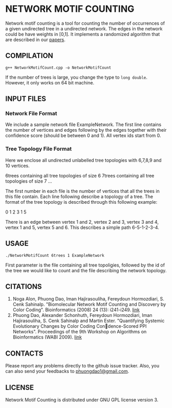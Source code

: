 # NETWORK MOTIF COUNTING

Network motif counting is a tool for counting the number of occurrences of a given undirected tree in a undirected network. The edges in the network could be have weights in [0,1]. It implements a randomized algorithm that are described in our [papers](#papers).

## COMPILATION

```
g++ NetworkMotifCount.cpp -o NetworkMotifCount
```

If the number of trees is large, you change the type to ```long double```. However, it only works on 64 bit machine.

## INPUT FILES
### Network File Format 

We include a sample network file ExampleNetwork. The first line contains the number of vertices and edges following by the edges together with their confidence score (should be between 0 and 1). All vertex ids start from 0.

### Tree Topology File Format 

Here we enclose all undirected unlabelled tree topologies with 6,7,8,9 and 10 vertices.

6trees containing all tree topologies of size 6 
7trees containing all tree topologies of size 7
...

The first number in each file is the number of vertices that all the trees in this file contain. Each line following describe a topology of a tree. The format of the tree topology is described through this following example:

0 1 2 3 1 5

There is an edge between vertex 1 and 2, vertex 2 and 3, vertex 3 and 4, vertex 1 and 5, vertex 5 and 6. This describes a simple path 6-5-1-2-3-4.

## USAGE

```
./NetworkMotifCount 6trees 1 ExampleNetwork
```

First parameter is the file containing all tree topoligies, followed by the id of the tree we would like to count and the file describing the network topology.

<a name="papers"></a>
## CITATIONS

1. Noga Alon, Phuong Dao, Iman Hajirasouliha, Fereydoun Hormozdiari, S. Cenk Sahinalp. "Biomolecular Network Motif Counting and Discovery by Color Coding". Bioinformatics (2008) 24 (13): i241-i249. [link](http://bioinformatics.oxfordjournals.org/content/24/13/i241.full)
2. Phuong Dao, Alexander Schonhuth, Fereydoun Hormozdiari, Iman Hajirasouliha, S. Cenk Sahinalp and Martin Ester. "Quantifying Systemic Evolutionary Changes by Color Coding Condence-Scored PPI Networks". Proceedings of the 9th Workshop on Algorithms on Bioinformatics (WABI 2009). [link](http://link.springer.com/chapter/10.1007%2F978-3-642-04241-6_4)

## CONTACTS

Please report any problems directly to the github issue tracker. Also, you can also send your feedbacks to phuongdao1@gmail.com.

## LICENSE

Network Motif Counting is distributed under GNU GPL license version 3.

